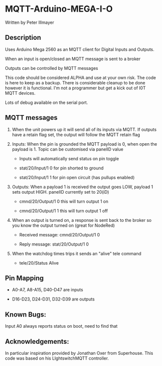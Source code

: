 # MQTT-Arduino-MEGA-I-O

Written by Peter Illmayer

## Description

Uses Arduino Mega 2560 as an MQTT client for Digital Inputs and Outputs.

When an input is open/closed an MQTT message is sent to a broker

Outputs can be controlled by MQTT messages

This code should be considered ALPHA and use at your own risk.  The code is here to keep as a backup.  There is considerable cleanup to be done however it is functional.  I'm not a programmer but get a kick out of I0T MQTT devices.

Lots of debug available on the serial port.

## MQTT messages

1. When the unit powers up it will send all of its inputs via MQTT.  If outputs have a retain flag set, the output will follow the MQTT retain flag

2. Inputs: When the pin is grounded the MQTT payload is 0, when open the payload is 1.  Topic can be customised via panelID value
	
   - Inputs will automatically send status on pin toggle

   - stat/20/Input/1 0 for pin shorted to ground

   - stat/20/Input/1 1 for pin open circuit (has pullups enabled)

3. Outputs: When a payload 1 is received the output goes LOW, payload 1 sets output HIGH. panelID currently set to 20(iD)

   - cmnd/20/Output/1 0  this will turn output 1 on
   
   - cmnd/20/Output/1 1  this will turn output 1 off

4. When an output is turned on, a response is sent back to the broker so you know the output turned on (great for NodeRed)

   - Received message: cmnd/20/Output/1 0
   
   - Reply message: stat/20/Output/1 0

5. When the watchdog times trips it sends an "alive" tele command

   - tele/20/Status Alive
   
## Pin Mapping

   - A0-A7, A8-A15, D40-D47 are inputs
   
   - D16-D23, D24-D31, D32-D39 are outputs


## Known Bugs: 

Input A0 always reports status on boot, need to find that

## Acknowledgements:

In particular inspiration provided by Jonathan Oxer from Superhouse.  This code was based on his LIghtswitchMQTT controller. 


